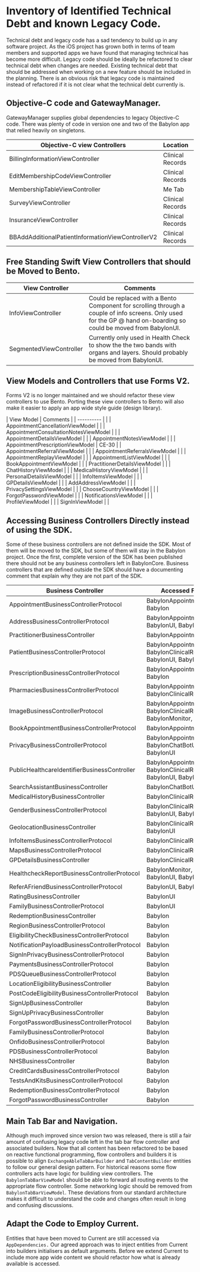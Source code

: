 Inventory of Identified Technical Debt and known Legacy Code.
=============================================================

Technical debt and legacy code has a sad tendency to build up in any software project. As the iOS project has grown both in terms of team members and supported apps we have found that managing technical has become more difficult. Legacy code should be ideally be refactored to clear technical debt when changes are needed. Existing technical debt that should be addressed when working on a new feature should be included in the planning. There is an obvious risk that legacy code is maintained instead of refactored if it is not clear what the technical debt currently is.

## Objective-C code and GatewayManager.

GatewayManager supplies global dependencies to legacy Objective-C code. There was plenty of code in version one and two of the Babylon app that relied heavily on singletons.

| Objective-C view Controllers | Location | Comments |
| ---------------------------- | ---------| -------- |
| BillingInformationViewController | Clinical Records | |
| EditMembershipCodeViewController | Clinical Records | |
| MembershipTableViewController | Me Tab | |
| SurveyViewController | Clinical Records | |
| InsuranceViewController | Clinical Records | |
| BBAddAdditionalPatientInformationViewControllerV2 | Clinical Records | Might be dead code |

## Free Standing Swift View Controllers that should be Moved to Bento.

| View Controller | Comments |
| --------------- | -------- |
| InfoViewController | Could be replaced with a Bento Component for scrolling through a couple of info screens. Only used for the GP @ hand on-boarding so could be moved from BabylonUI. |
| SegmentedViewController | Currently only used in Health Check to show the the two bands with organs and layers. Should probably be moved from BabylonUI. |

## View Models and Controllers that use Forms V2.

Forms V2 is no longer maintained and we should refactor these view controllers to use Bento.
Porting these view controllers to Bento will also make it easier to apply an app wide style guide (design library).

| View Model | Comments |
| ---------- | |
| AppointmentCancellationViewModel | |
| AppointmentConsultationNotesViewModel | |
| AppointmentDetailsViewModel | |
| AppointmentNotesViewModel | |
| AppointmentPrescriptionViewModel | CE-30 |
| AppointmentReferralViewModel | |
| AppointmentReferralsViewModel | |
| AppointmentReplayViewModel | |
| AppointmentListViewModel | |
| BookAppointmentViewModel | |
| PractitionerDetailsViewModel | |
| ChatHistoryViewModel | |
| MedicalHistoryViewModel | |
| PersonalDetailsViewModel | |
| InfoItemsViewModel | |
| GPDetailsViewModel | |
| AddAddressViewModel | |
| PrivacySettingsViewModel | |
| ChooseCountryViewModel | |
| ForgotPasswordViewModel | |
| NotificationsViewModel | |
| ProfileViewModel | |
| SignInViewModel | |

## Accessing Business Controllers Directly instead of using the SDK.

Some of these business controllers are not defined inside the SDK. Most of them will be moved to the SDK, but some of them will stay in the Babylon project. Once the first, complete version of the SDK has been published there should not be any business controllers left in BabylonCore. Business controllers that are defined outside the SDK should have a documenting comment that explain why they are not part of the SDK.

| Business Controller | Accessed From |
| ------------------- | ------------- |
| AppointmentBusinessControllerProtocol | BabylonAppointmentsUI, Babylon |
| AddressBusinessControllerProtocol | BabylonAppointmentsUI, BabylonUI, Babylon |
| PractitionerBusinessController | BabylonAppointmentsUI |
| PatientBusinessControllerProtocol | BabylonAppointmentsUI, BabylonClinicalRecordsUI, BabylonUI, Babylon |
| PrescriptionBusinessControllerProtocol | BabylonAppointmentsUI, Babylon |
| PharmaciesBusinessControllerProtocol | BabylonAppointmentsUI, BabylonClinicalRecordsUI |
| ImageBusinessControllerProtocol | BabylonAppointmentsUI, BabylonClinicalRecordsUI, BabylonMonitor, Babylon |
| BookAppointmentBusinessControllerProtocol | BabylonAppointmentsUI |
| PrivacyBusinessControllerProtocol | BabylonAppointmentsUI, BabylonChatBotUI, BabylonUI |
| PublicHealthcareIdentifierBusinessController | BabylonAppointmentsUI, BabylonClinicalRecordsUI, BabylonUI, Babylon |
| SearchAssistantBusinessController | BabylonChatBotUI |
| MedicalHistoryBusinessController | BabylonClinicalRecordsUI |
| GenderBusinessControllerProtocol | BabylonClinicalRecordsUI, BabylonUI, Babylon |
| GeolocationBusinessController | BabylonClinicalRecordsUI, BabylonUI |
| InfoItemsBusinessControllerProtocol | BabylonClinicalRecordsUI |
| MapsBusinessControllerProtocol | BabylonClinicalRecordsUI |
| GPDetailsBusinessController | BabylonClinicalRecordsUI |
| HealthcheckReportBusinessControllerProtocol | BabylonMonitor, BabylonUI, Babylon |
| ReferAFriendBusinessControllerProtocol | BabylonUI, Babylon |
| RatingBusinessController | BabylonUI |
| FamilyBusinessControllerProtocol | BabylonUI |
| RedemptionBusinessController | Babylon |
| RegionBusinessControllerProtocol | Babylon |
| EligibilityCheckBusinessControllerProtocol | Babylon |
| NotificationPayloadBusinessControllerProtocol | Babylon |
| SignInPrivacyBusinessControllerProtocol | Babylon |
| PaymentsBusinessControllerProtocol | Babylon |
| PDSQueueBusinessControllerProtocol | Babylon |
| LocationEligibilityBusinessController | Babylon |
| PostCodeEligibilityBusinessControllerProtocol | Babylon |
| SignUpBusinessController | Babylon |
| SignUpPrivacyBusinessController | Babylon |
| ForgotPasswordBusinessControllerProtocol | Babylon |
| FamilyBusinessControllerProtocol | Babylon |
| OnfidoBusinessControllerProtocol | Babylon |
| PDSBusinessControllerProtocol | Babylon |
| NHSBusinessController | Babylon |
| CreditCardsBusinessControllerProtocol | Babylon |
| TestsAndKitsBusinessControllerProtocol | Babylon |
| RedemptionBusinessControllerProtocol | Babylon |
| ForgotPasswordBusinessController | Babylon|


## Main Tab Bar and Navigation.

Although much improved since version two was released, there is still a fair amount of confusing legacy code left in the tab bar flow controller and associated builders. Now that all content has been refactored to be based on reactive functional programming, flow controllers and builders it is possible to align `ExchangeAbleTabBarBuilder` and `TabContentBuilder` entities to follow our general design pattern. For historical reasons some flow controllers acts have logic for building view controllers. The `BabylonTabBarViewModel` should be able to forward all routing events to the appropriate flow controller. Some networking logic should be removed from `BabylonTabBarViewModel`. These deviations from our standard architecture makes it difficult to understand the code and changes often result in long and confusing discussions.

## Adapt the Code to Employ Current.

Entities that have been moved to Current are still accessed via `AppDependencies.` Our agreed approach was to inject entities from Current into builders initialisers as default arguments. Before we extend Current to include more app wide content we should refactor how what is already available is accessed.
